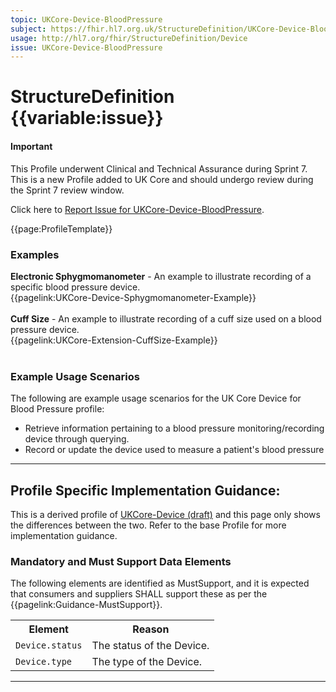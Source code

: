 ```yaml
---
topic: UKCore-Device-BloodPressure
subject: https://fhir.hl7.org.uk/StructureDefinition/UKCore-Device-BloodPressure
usage: http://hl7.org/fhir/StructureDefinition/Device
issue: UKCore-Device-BloodPressure
---
```


# StructureDefinition {{variable:issue}}

<div id="newAsset" markdown="span" class="alert alert-success" role="alert"><h4><i class="fa fa-star"></i> Important</h4>

This Profile underwent Clinical and Technical Assurance during Sprint 7. This is a new Profile added to UK Core and should undergo review during the Sprint 7 review window.

Click here to <a href="https://simplifier.net/HL7FHIRUKCoreR4/UKCore-Device-BloodPressure/~issues?level=File">Report Issue for UKCore-Device-BloodPressure</a>.
</div>

<nocheck>
{{page:ProfileTemplate}}

<div id="Examples" class="tabcontent">
  <h3>Examples</h3>
<b>Electronic Sphygmomanometer</b> - An example to illustrate recording of a specific blood pressure device.<br/>
{{pagelink:UKCore-Device-Sphygmomanometer-Example}}<br><br>
<b>Cuff Size</b> - An example to illustrate recording of a cuff size used on a blood pressure device.<br/>
{{pagelink:UKCore-Extension-CuffSize-Example}}<br><br>
</div>
</nocheck>


<div id="ProfileGuidance">

### Example Usage Scenarios ###
The following are example usage scenarios for the UK Core Device for Blood Pressure profile:

- Retrieve information pertaining to a blood pressure monitoring/recording device through querying.
- Record or update the device used to measure a patient's blood pressure

<hr class="thickline">

## Profile Specific Implementation Guidance: ##

This is a derived profile of [UKCore-Device (draft)](https://simplifier.net/guide/UKCoreImplementationGuideAssetsinDevelopment/Home/ProfilesandExtensions/Profile-UKCore-Device) and this page only shows the differences between the two. Refer to the base Profile for more implementation guidance.

### Mandatory and Must Support Data Elements

The following elements are identified as MustSupport, and it is expected that consumers and suppliers SHALL support these as per the {{pagelink:Guidance-MustSupport}}.

<table class="assets" title="MustSupport element list">
<tr>
<th class="width30">Element</th>
<th class="width70">Reason</th>
</tr>
<tr>
<td><code>Device.status</code></td>
<td>The status of the Device.</td>
</tr>
<tr>
<td><code>Device.type</code></td>
<td>The type of the Device.</td>
</tr>
</table>
<div>

---
